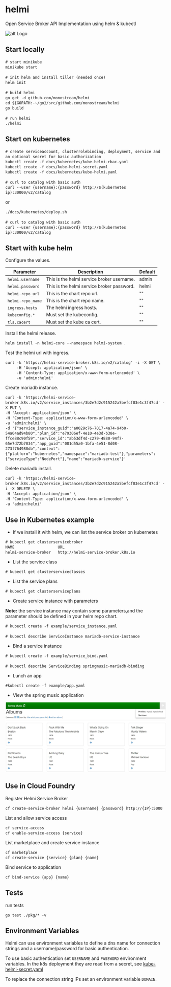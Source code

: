 # helmi
Open Service Broker API Implementation using helm &amp; kubectl

![alt Logo](docs/logo.png)

## Start locally

```console
# start minikube
minikube start

# init helm and install tiller (needed once)
helm init

# build helmi
go get -d github.com/monostream/helmi
cd ${GOPATH:-~/go}/src/github.com/monostream/helmi
go build

# run helmi
./helmi
```

## Start on kubernetes

```console
# create serviceaccount, clusterrolebinding, deployment, service and an optional secret for basic authorization
kubectl create -f docs/kubernetes/kube-helmi-rbac.yaml
kubectl create -f docs/kube-helmi-secret.yaml
kubectl create -f docs/kubernetes/kube-helmi.yaml

# curl to catalog with basic auth
curl --user {username}:{password} http://$(kubernetes ip):30000/v2/catalog
```
or
```console
./docs/kubernetes/deploy.sh

# curl to catalog with basic auth
curl --user {username}:{password} http://$(kubernetes ip):30000/v2/catalog
```

## Start with kube helm

Configure the values.

| Parameter               | Description                            | Default                   |
| ----------------------- | -------------------------------------- | ------------------------- |
| `helmi.username`|This is the helmi service broker username.|admin|
| `helmi.password`|This is the helmi service broker password.|helmi|
| `helmi.repo_url`|This is the chart repo url.|""|
| `helmi.repo_name`|This is the chart repo name.|""|
| `ingress.hosts`|The helmi ingress hosts.|""|
| `kubeconfig.*`|Must set the kubeconfig.|""|
| `tls.cacert`|Must set the kube ca cert.|""|

Install the helmi release.

```
helm install -n helmi-core --namespace helmi-system .
```

Test the helmi url with ingress.

```
curl -k 'https://helmi-service-broker.k8s.io/v2/catalog' -i -X GET \
     -H 'Accept: application/json' \
     -H 'Content-Type: application/x-www-form-urlencoded' \
     -u 'admin:helmi'
```

Create mariadb instance.
```
curl -k 'https://helmi-service-broker.k8s.io/v2/service_instances/3b2e7d2c915242a5befcf03e1c3f47cd' -X PUT \
-H 'Accept: application/json' \
-H 'Content-Type: application/x-www-form-urlencoded' \
-u 'admin:helmi' \
-d '{"service_instance_guid":"a0029c76-7017-4a74-94b0-54a04ad94b80","plan_id":"e79306ef-4e10-4e3d-b38e-ffce88c90f59","service_id":"ab53df4d-c279-4880-94f7-65e7d72b7834","app_guid":"081d55a0-1bfa-4e51-8d08-273f764988db","context": {"platform":"kubernetes","namespace":"mariadb-test"},"parameters":{"serviceType":"NodePort"},"name":"mariadb-service"}'
```

Delete mariadb install.

```
curl -k 'https://helmi-service-broker.k8s.io/v2/service_instances/3b2e7d2c915242a5befcf03e1c3f47cd' -i -X DELETE \
-H 'Accept: application/json' \
-H 'Content-Type: application/x-www-form-urlencoded' \
-u 'admin:helmi'
```
## Use in Kubernetes example

* If we install it with helm, we can list the service broker on kubernetes
```
# kubectl get clusterservicebroker
NAME                   URL
helmi-service-broker   http://helmi-service-broker.k8s.io
```

* List the service class
```
# kubectl get clusterserviceclasses
```

* List the service plans
```
# kubectl get clusterserviceplans
```

* Create service instance with parameters

**Note:** the service instance may contain some parameters,and the parameter should be defined in your helm repo chart.
```
# kubectl create -f example/service_instance.yaml

# kubectl describe ServiceInstance mariadb-service-instance
```

* Bind a service instance
```
# kubectl create -f example/service_bind.yaml

# kubectl describe ServiceBinding springmusic-mariadb-binding 
```

* Lunch an app
```
#kubectl create -f example/app.yaml
```

* View the spring music application

![application-spring-music](docs/app.JPG)

## Use in Cloud Foundry

Register Helmi Service Broker

```console
cf create-service-broker helmi {username} {password} http://{IP}:5000
```

List and allow service access

```console
cf service-access
cf enable-service-access {service}
```

List marketplace and create service instance

```console
cf marketplace
cf create-service {service} {plan} {name}
```

Bind service to application

```console
cf bind-service {app} {name}
```

## Tests
run tests
```console
go test ./pkg/* -v
```

## Environment Variables

Helmi can use environment variables to define a dns name for connection strings and a username/password for basic authentication.

To use basic authentication set `USERNAME` and `PASSWORD` environment variables. In the k8s deployment they are read from a secret, see [kube-helmi-secret.yaml](docs/kubernetes/kube-helmi-secret.yaml)

To replace the connection string IPs set an environment variable `DOMAIN`.
